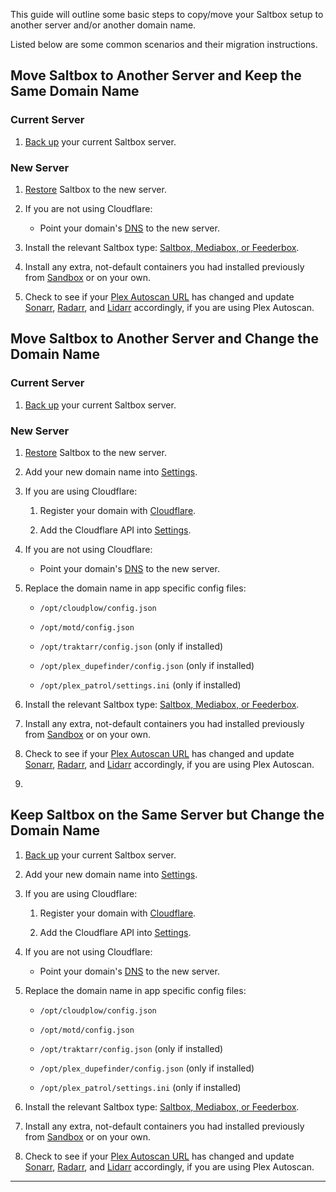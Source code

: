 This guide will outline some basic steps to copy/move your Saltbox setup to another server and/or another domain name.

Listed below are some common scenarios and their migration instructions.

## Move Saltbox to Another Server and Keep the Same Domain Name

### Current Server

1. [Back up](backup.md) your current Saltbox server.

### New Server

1. [Restore](restore.md) Saltbox to the new server.

2. If you are not using Cloudflare:

    - Point your domain's [DNS](/prerequisites/prerequisites.md#domain) to the new server.

3. Install the relevant Saltbox type: [Saltbox, Mediabox, or Feederbox](/install/install.md#install-saltbox).

4. Install any extra, not-default containers you had installed previously from [Sandbox](/../sandbox/index.md) or on your own.

5. Check to see if your [Plex Autoscan URL](/../../apps/plex-autoscan/#obtaining-the-plex-autoscan-url) has changed and update [Sonarr](/../apps/sonarr.md), [Radarr](/../apps/radarr.md), and [Lidarr](/../apps/lidarr.md) accordingly, if you are using Plex Autoscan.

## Move Saltbox to Another Server and Change the Domain Name

### Current Server

1. [Back up](backup.md) your current Saltbox server.

### New Server

1. [Restore](restore.md) Saltbox to the new server.

2. Add your new domain name into [Settings](settings.md).

3. If you are using Cloudflare:

    1. Register your domain with [Cloudflare](/../faq/Cloudflare.md).

    2. Add the Cloudflare API into [Settings](settings.md).

4. If you are not using Cloudflare:

    - Point your domain's [DNS](/prerequisites/prerequisites.md#domain) to the new server.

5. Replace the domain name in app specific config files:

    - `/opt/cloudplow/config.json`

    - `/opt/motd/config.json`

    - `/opt/traktarr/config.json` (only if installed)

    - `/opt/plex_dupefinder/config.json` (only if installed)

    - `/opt/plex_patrol/settings.ini` (only if installed)

3. Install the relevant Saltbox type: [Saltbox, Mediabox, or Feederbox](/install/install.md#install-saltbox).

7. Install any extra, not-default containers you had installed previously from [Sandbox](/../sandbox/index.md) or on your own.

5. Check to see if your [Plex Autoscan URL](/../../apps/plex-autoscan/#obtaining-the-plex-autoscan-url) has changed and update [Sonarr](/../apps/sonarr.md), [Radarr](/../apps/radarr.md), and [Lidarr](/../apps/lidarr.md) accordingly, if you are using Plex Autoscan.
6.
## Keep Saltbox on the Same Server but Change the Domain Name

1. [Back up](backup.md) your current Saltbox server.

2. Add your new domain name into [Settings](settings.md).

3. If you are using Cloudflare:

    1. Register your domain with [Cloudflare](/../faq/Cloudflare.md).

    2. Add the Cloudflare API into [Settings](settings.md).

4. If you are not using Cloudflare:

    - Point your domain's [DNS](/prerequisites/prerequisites.md#domain) to the new server.

5. Replace the domain name in app specific config files:

    - `/opt/cloudplow/config.json`

    - `/opt/motd/config.json`

    - `/opt/traktarr/config.json` (only if installed)

    - `/opt/plex_dupefinder/config.json` (only if installed)

    - `/opt/plex_patrol/settings.ini` (only if installed)

3. Install the relevant Saltbox type: [Saltbox, Mediabox, or Feederbox](/install/install.md#install-saltbox).

7. Install any extra, not-default containers you had installed previously from [Sandbox](/../sandbox/index.md) or on your own.

5. Check to see if your [Plex Autoscan URL](/../../apps/plex-autoscan/#obtaining-the-plex-autoscan-url) has changed and update [Sonarr](/../apps/sonarr.md), [Radarr](/../apps/radarr.md), and [Lidarr](/../apps/lidarr.md) accordingly, if you are using Plex Autoscan.

---
